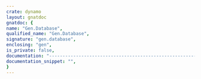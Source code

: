 ```yaml
---
crate: dynamo
layout: gnatdoc
gnatdoc: {
name: "Gen.Database",
qualified_name: "Gen.Database",
signature: "gen.database",
enclosing: "gen",
is_private: false,
documentation: "---------------------------------------------------------------------\n  gen-database -- Database information\n  Copyright (C) 2011 Stephane Carrez\n  Written by Stephane Carrez (Stephane.Carrez@gmail.com)\n\n  Licensed under the Apache License, Version 2.0 (the \"License\");\n  you may not use this file except in compliance with the License.\n  You may obtain a copy of the License at\n\n      http://www.apache.org/licenses/LICENSE-2.0\n\n  Unless required by applicable law or agreed to in writing, software\n  distributed under the License is distributed on an \"AS IS\" BASIS,\n  WITHOUT WARRANTIES OR CONDITIONS OF ANY KIND, either express or implied.\n  See the License for the specific language governing permissions and\n  limitations under the License.\n---------------------------------------------------------------------",
documentation_snippet: "",
}
---
```

